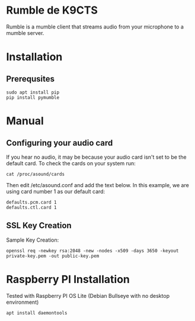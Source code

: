 # Rumble de K9CTS

Rumble is a mumble client that streams audio from your microphone to a mumble server.

# Installation

## Prerequsites
````
sudo apt install pip
pip install pymumble
````

# Manual

## Configuring your audio card

If you hear no audio, it may be because your audio card isn't set to be the default card.
To check the cards on your system run:

````
cat /proc/asound/cards
````

Then edit /etc/asound.conf and add the text below.
In this example, we are using card number 1 as our default card:

````
defaults.pcm.card 1
defaults.ctl.card 1
````

## SSL Key Creation

Sample Key Creation:

````
openssl req -newkey rsa:2048 -new -nodes -x509 -days 3650 -keyout private-key.pem -out public-key.pem
````


# Raspberry PI Installation

Tested with Raspberry PI OS Lite (Debian Bullseye with no desktop environment)

````
apt install daemontools
````

